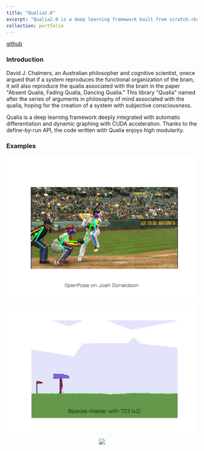 ```yaml
---
title: "Qualia2.0"
excerpt: "Qualia2.0 is a deep learning framework built from scratch.<br/><img src='/images/qualia.png'>"
collection: portfolio
---
```

[github](https://github.com/Kashu7100/Qualia2.0)

### Introduction

David J. Chalmers, an Australian philosopher and cognitive scientist, onece argued that if a system reproduces the functional organization of the brain, it will also reproduce the qualia associated with the brain in the paper "Absent Qualia, Fading Qualia, Dancing Qualia." This library "Qualia" named after the series of arguments in philosophy of mind associated with the qualia, hoping for the creation of a system with subjective consciousness.

Qualia is a deep learning framework deeply integrated with automatic differentiation and dynamic graphing with CUDA acceleration. Thanks to the define-by-run API, the code written with Qualia enjoys high modularity.

### Examples

<p align="center">
  <img src="/images/baseball.gif"/>
</p>
<p align="center">
  <img src="/images/bipedal_walker_td3.gif"/>
</p>
<p align="center">
  <img src="/images/gan_mnist.gif"/>
</p>
